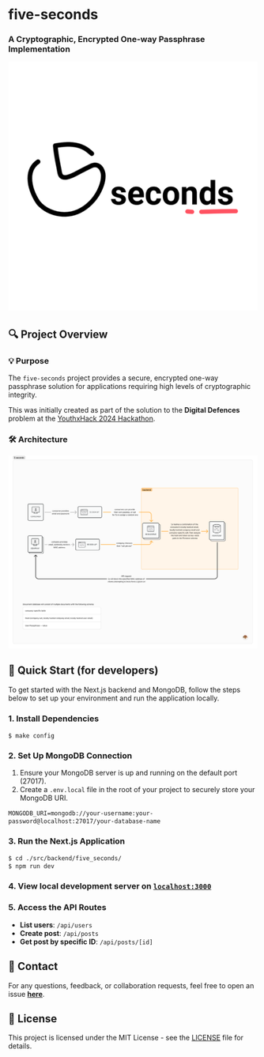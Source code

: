 # five-seconds

### A Cryptographic, Encrypted One-way Passphrase Implementation  

![five-seconds logo](./asset/logo.png)

## 🔍 **Project Overview**

### 💡 **Purpose**
The `five-seconds` project provides a secure, encrypted one-way passphrase solution for applications requiring high levels of cryptographic integrity.

This was initially created as part of the solution to the **Digital Defences** problem at the [YouthxHack 2024 Hackathon](https://www.cyberyouth.sg/events/youthxhack-2024-total-defence-edition).

### 🛠️ **Architecture**

![Architecture](./asset/architecture_diagram.png)


## 🚀 **Quick Start (for developers)**

To get started with the Next.js backend and MongoDB, follow the steps below to set up your environment and run the application locally.

### 1. **Install Dependencies**

```console
$ make config
```

### 2. **Set Up MongoDB Connection**

1. Ensure your MongoDB server is up and running on the default port (27017).
2. Create a `.env.local` file in the root of your project to securely store your MongoDB URI.

```env
MONGODB_URI=mongodb://your-username:your-password@localhost:27017/your-database-name
```

### 3. **Run the Next.js Application**

```console
$ cd ./src/backend/five_seconds/
$ npm run dev
```

### 4. **View local development server on [`localhost:3000`](http://localhost:3000)**

### 5. **Access the API Routes**

- **List users**: `/api/users`
- **Create post**: `/api/posts`
- **Get post by specific ID**: `/api/posts/[id]`

## 💬 **Contact**

For any questions, feedback, or collaboration requests, feel free to open an issue **[here](https://github.com/4-0gpa/five-seconds/issues)**.

## 📄 **License**

This project is licensed under the MIT License - see the [LICENSE](LICENSE) file for details.
